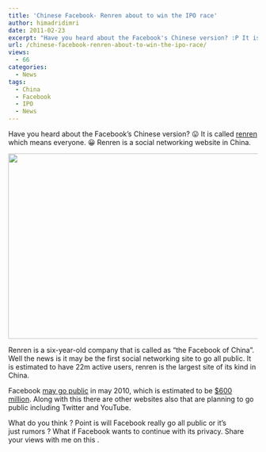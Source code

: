 ```yaml
---
title: 'Chinese Facebook- Renren about to win the IPO race'
author: himadridimri
date: 2011-02-23
excerpt: "Have you heard about the Facebook's Chinese version? :P It is called renren-which means everyone. :D Renren is a social networking website in China. "
url: /chinese-facebook-renren-about-to-win-the-ipo-race/
views:
  - 66
categories:
  - News
tags:
  - China
  - Facebook
  - IPO
  - News
---
```

Have you heard about the Facebook&#8217;s Chinese version? 😛 It is called <a href="http://www.renren.com/" onclick="_gaq.push(['_trackEvent', 'outbound-article', 'http://www.renren.com/', 'renren']);" >renren</a> which means everyone. 😀 Renren is a social networking website in China.

[<img class="alignnone size-full wp-image-5870" src="http://cdn.devilsworkshop.org/files/2011/02/Renren.png" alt="" width="600" height="374" />][1]

Renren is a six-year-old company that is called as &#8220;the Facebook of China&#8221;. Well the news is it may be the first social networking site to go all public. It is estimated to have 22m active users, renren is the largest site of its kind in China.

Facebook <a href="http://fbknol.com/facebook-ipo/" onclick="_gaq.push(['_trackEvent', 'outbound-article', 'http://fbknol.com/facebook-ipo/', 'may go public']);" >may go public</a> in may 2010, which is estimated to be <a href="http://fbknol.com/facebook-earned-600-million-profit-2010/" onclick="_gaq.push(['_trackEvent', 'outbound-article', 'http://fbknol.com/facebook-earned-600-million-profit-2010/', '$600 million']);" >$600 million</a>. Along with this there are other websites also that are planning to go public including Twitter and YouTube.

What do you think ? Point is will Facebook really go all public or it&#8217;s just rumors ? What if Facebook wants to continue with its privacy. Share your views with me on this .

 [1]: http://cdn.devilsworkshop.org/files/2011/02/Renren.png
